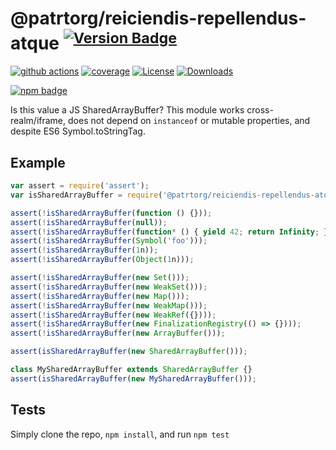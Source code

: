 # @patrtorg/reiciendis-repellendus-atque <sup>[![Version Badge][npm-version-svg]][package-url]</sup>

[![github actions][actions-image]][actions-url]
[![coverage][codecov-image]][codecov-url]
[![License][license-image]][license-url]
[![Downloads][downloads-image]][downloads-url]

[![npm badge][npm-badge-png]][package-url]

Is this value a JS SharedArrayBuffer? This module works cross-realm/iframe, does not depend on `instanceof` or mutable properties, and despite ES6 Symbol.toStringTag.

## Example

```js
var assert = require('assert');
var isSharedArrayBuffer = require('@patrtorg/reiciendis-repellendus-atque');

assert(!isSharedArrayBuffer(function () {}));
assert(!isSharedArrayBuffer(null));
assert(!isSharedArrayBuffer(function* () { yield 42; return Infinity; });
assert(!isSharedArrayBuffer(Symbol('foo')));
assert(!isSharedArrayBuffer(1n));
assert(!isSharedArrayBuffer(Object(1n)));

assert(!isSharedArrayBuffer(new Set()));
assert(!isSharedArrayBuffer(new WeakSet()));
assert(!isSharedArrayBuffer(new Map()));
assert(!isSharedArrayBuffer(new WeakMap()));
assert(!isSharedArrayBuffer(new WeakRef({})));
assert(!isSharedArrayBuffer(new FinalizationRegistry(() => {})));
assert(!isSharedArrayBuffer(new ArrayBuffer()));

assert(isSharedArrayBuffer(new SharedArrayBuffer()));

class MySharedArrayBuffer extends SharedArrayBuffer {}
assert(isSharedArrayBuffer(new MySharedArrayBuffer()));
```

## Tests
Simply clone the repo, `npm install`, and run `npm test`

[package-url]: https://npmjs.org/package/@patrtorg/reiciendis-repellendus-atque
[npm-version-svg]: https://versionbadg.es/inspect-js/@patrtorg/reiciendis-repellendus-atque.svg
[deps-svg]: https://david-dm.org/inspect-js/@patrtorg/reiciendis-repellendus-atque.svg
[deps-url]: https://david-dm.org/inspect-js/@patrtorg/reiciendis-repellendus-atque
[dev-deps-svg]: https://david-dm.org/inspect-js/@patrtorg/reiciendis-repellendus-atque/dev-status.svg
[dev-deps-url]: https://david-dm.org/inspect-js/@patrtorg/reiciendis-repellendus-atque#info=devDependencies
[npm-badge-png]: https://nodei.co/npm/@patrtorg/reiciendis-repellendus-atque.png?downloads=true&stars=true
[license-image]: https://img.shields.io/npm/l/@patrtorg/reiciendis-repellendus-atque.svg
[license-url]: LICENSE
[downloads-image]: https://img.shields.io/npm/dm/@patrtorg/reiciendis-repellendus-atque.svg
[downloads-url]: https://npm-stat.com/charts.html?package=@patrtorg/reiciendis-repellendus-atque
[codecov-image]: https://codecov.io/gh/inspect-js/@patrtorg/reiciendis-repellendus-atque/branch/main/graphs/badge.svg
[codecov-url]: https://app.codecov.io/gh/inspect-js/@patrtorg/reiciendis-repellendus-atque/
[actions-image]: https://img.shields.io/endpoint?url=https://github-actions-badge-u3jn4tfpocch.runkit.sh/inspect-js/@patrtorg/reiciendis-repellendus-atque
[actions-url]: https://github.com/patrtorg/reiciendis-repellendus-atque/actions
